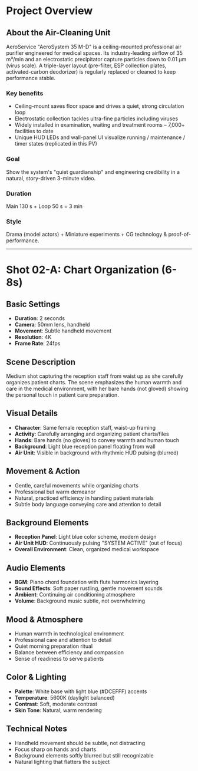 # Project Overview

## About the Air-Cleaning Unit
AeroService "AeroSystem 35 M-D" is a ceiling-mounted professional air purifier engineered for medical spaces.
Its industry-leading airflow of 35 m³/min and an electrostatic precipitator capture particles down to 0.01 µm (virus scale). A triple-layer layout (pre-filter, ESP collection plates, activated-carbon deodorizer) is regularly replaced or cleaned to keep performance stable.

### Key benefits
- Ceiling-mount saves floor space and drives a quiet, strong circulation loop
- Electrostatic collection tackles ultra-fine particles including viruses
- Widely installed in examination, waiting and treatment rooms – 7,000+ facilities to date
- Unique HUD LEDs and wall-panel UI visualize running / maintenance / timer states (replicated in this PV)

### Goal
Show the system's "quiet guardianship" and engineering credibility in a natural, story-driven 3-minute video.

### Duration
Main 130 s + Loop 50 s = 3 min

### Style
Drama (model actors) + Miniature experiments + CG technology & proof-of-performance.

---

# Shot 02-A: Chart Organization (6-8s)

## Basic Settings
- **Duration**: 2 seconds
- **Camera**: 50mm lens, handheld
- **Movement**: Subtle handheld movement
- **Resolution**: 4K
- **Frame Rate**: 24fps

## Scene Description
Medium shot capturing the reception staff from waist up as she carefully organizes patient charts. The scene emphasizes the human warmth and care in the medical environment, with her bare hands (not gloved) showing the personal touch in patient care preparation.

## Visual Details
- **Character**: Same female reception staff, waist-up framing
- **Activity**: Carefully arranging and organizing patient charts/files
- **Hands**: Bare hands (no gloves) to convey warmth and human touch
- **Background**: Light blue reception panel floating from wall
- **Air Unit**: Visible in background with rhythmic HUD pulsing (blurred)

## Movement & Action
- Gentle, careful movements while organizing charts
- Professional but warm demeanor
- Natural, practiced efficiency in handling patient materials
- Subtle body language conveying care and attention to detail

## Background Elements
- **Reception Panel**: Light blue color scheme, modern design
- **Air Unit HUD**: Continuously pulsing "SYSTEM ACTIVE" (out of focus)
- **Overall Environment**: Clean, organized medical workspace

## Audio Elements
- **BGM**: Piano chord foundation with flute harmonics layering
- **Sound Effects**: Soft paper rustling, gentle movement sounds
- **Ambient**: Continuing air conditioning atmosphere
- **Volume**: Background music subtle, not overwhelming

## Mood & Atmosphere
- Human warmth in technological environment
- Professional care and attention to detail
- Quiet morning preparation ritual
- Balance between efficiency and compassion
- Sense of readiness to serve patients

## Color & Lighting
- **Palette**: White base with light blue (#DCEFFF) accents
- **Temperature**: 5600K (daylight balanced)
- **Contrast**: Soft, moderate contrast
- **Skin Tone**: Natural, warm rendering

## Technical Notes
- Handheld movement should be subtle, not distracting
- Focus sharp on hands and charts
- Background elements softly blurred but still recognizable
- Natural lighting that flatters the subject 